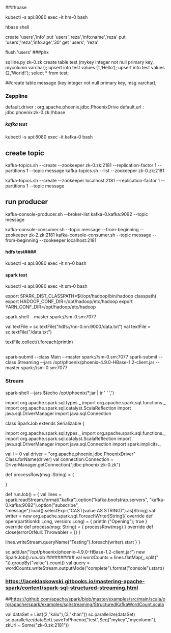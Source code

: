 ###hbase

kubectl -s api:8080 exec -it hm-0 bash

hbase shell

create 'users','info'
put 'users','reza','info:name','reza'
put 'users','reza','info:age','30'
get 'users', 'reza'

flush 'users'
###phx

sqlline.py zk-0.zk
create table test (mykey integer not null primary key, mycolumn varchar);
upsert into test values (1,'Hello');
upsert into test values (2,'World!');
select * from test;

##create table message (key integer not null primary key, msg varchar);
### Zeppline

default.driver : org.apache.phoenix.jdbc.PhoenixDrive
default.url : jdbc:phoenix:zk-0.zk:/hbase


##### kafka test ####
kubectl -s api:8080 exec -it kafka-0 bash

## create topic
kafka-topics.sh --create --zookeeper zk-0.zk:2181 --replication-factor 1 --partitions 1 --topic message
kafka-topics.sh --list --zookeeper zk-0.zk:2181

kafka-topics.sh --create --zookeeper localhost:2181 --replication-factor 1 --partitions 1 --topic message

## run producer
kafka-console-producer.sh --broker-list kafka-0.kafka:9092 --topic message

kafka-console-consumer.sh --topic message --from-beginning --zookeeper zk-2.zk:2181
kafka-console-consumer.sh --topic message --from-beginning --zookeeper localhost:2181

#### hdfs test####
kubectl -s api:8080 exec -it nn-0 bash

#### spark test ###
kubectl -s api:8080 exec -it sm-0 bash

export SPARK_DIST_CLASSPATH=$(/opt/hadoop/bin/hadoop classpath)
export HADOOP_CONF_DIR=/opt/hadoop/etc/hadoop
export YARN_CONF_DIR=/opt/hadoop/etc/hadoop

spark-shell --master spark://sm-0.sm:7077

val textFile = sc.textFile("hdfs://nn-0.nn:9000/data.txt")
val textFile = sc.textFile("/data.txt")

textFile.collect().foreach(println)

##


spark-submit --class Main --master spark://sm-0.sm:7077 
spark-submit --class Streaming --jars /opt/phoenix/phoenix-4.9.0-HBase-1.2-client.jar --master spark://sm-0.sm:7077 


### Stream 
####
spark-shell --jars $(echo /opt/phoenix/*.jar | tr ' ' ',')

import org.apache.spark.sql.types._
import org.apache.spark.sql.functions._
import org.apache.spark.sql.catalyst.ScalaReflection
import java.sql.DriverManager
import java.sql.Connection

class SparkJob extends Serializable {

   import org.apache.spark.sql.types._
   import org.apache.spark.sql.functions._
   import org.apache.spark.sql.catalyst.ScalaReflection
   import java.sql.DriverManager
   import java.sql.Connection
   import spark.implicits._

   val i = 0 
   val driver = "org.apache.phoenix.jdbc.PhoenixDriver"
   Class.forName(driver)
   val connection:Connection = DriverManager.getConnection("jdbc:phoenix:zk-0.zk")
   
   def processRow(msg :String) = {

   }

   def  runJob() = {
     val lines = spark.readStream.format("kafka").option("kafka.bootstrap.servers", "kafka-0.kafka:9092").option("subscribe", "message").load().selectExpr("CAST(value AS STRING)").as[String]
     val writer = new org.apache.spark.sql.ForeachWriter[String]{
        override def open(partitionId: Long, version: Long) = { println ("Opening"); true }
        override def process(msg: String) = {
          processRow(msg)
     }
     override def close(errorOrNull: Throwable) = {}
   }

   lines.writeStream.queryName("Testing").foreach(writer).start
   }
}


sc.addJar("/opt/phoenix/phoenix-4.9.0-HBase-1.2-client.jar")
new SparkJob().runJob
##########
val wordCounts = lines.flatMap(_.split(" ")).groupBy("value").count()
val query = wordCounts.writeStream.outputMode("complete").format("console").start()

### https://jaceklaskowski.gitbooks.io/mastering-apache-spark/content/spark-sql-structured-streaming.html
##https://github.com/apache/spark/blob/master/examples/src/main/scala/org/apache/spark/examples/sql/streaming/StructuredKafkaWordCount.scala

val dataSet = List((2,"kalu"),(3,"khan"))
sc.parallelize(dataSet)
sc.parallelize(dataSet).saveToPhoenix("test",Seq("mykey","mycolumn"), zkUrl = Some("zk-0.zk:2181"))
